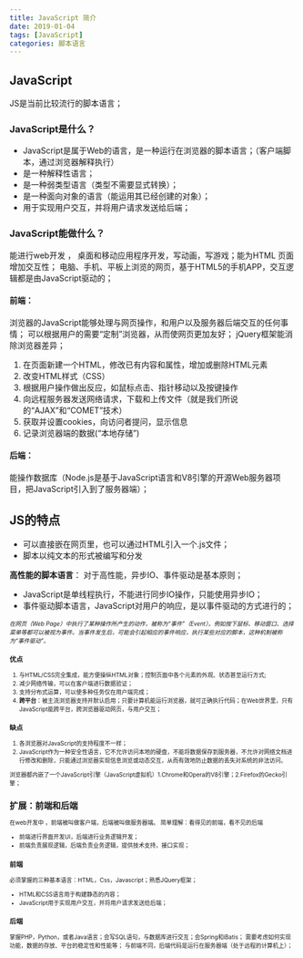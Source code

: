 ```yaml
---
title: JavaScript 简介
date: 2019-01-04
tags: [JavaScript]
categories: 脚本语言
---
```


## JavaScript
JS是当前比较流行的脚本语言；

### JavaScript是什么？
- JavaScript是属于Web的语言，是一种运行在浏览器的脚本语言；（客户端脚本，通过浏览器解释执行）
- 是一种解释性语言；
- 是一种弱类型语言（类型不需要显式转换）；
- 是一种面向对象的语言（能运用其已经创建的对象）；
- 用于实现用户交互，并将用户请求发送给后端；

### JavaScript能做什么？
能进行web开发 ， 桌面和移动应用程序开发，写动画，写游戏；能为HTML 页面增加交互性；
电脑、手机、平板上浏览的网页，基于HTML5的手机APP，交互逻辑都是由JavaScript驱动的；

#### 前端：
浏览器的JavaScript能够处理与网页操作，和用户以及服务器后端交互的任何事情；
可以根据用户的需要“定制”浏览器，从而使网页更加友好；
jQuery框架能消除浏览器差异；

1. 在页面新建一个HTML，修改已有内容和属性，增加或删除HTML元素
2. 改变HTML样式（CSS）
3. 根据用户操作做出反应，如鼠标点击、指针移动以及按键操作
4. 向远程服务器发送网络请求，下载和上传文件（就是我们所说的“AJAX”和“COMET”技术）
5. 获取并设置cookies，向访问者提问，显示信息
6. 记录浏览器端的数据(“本地存储”)

#### 后端：
能操作数据库（Node.js是基于JavaScript语言和V8引擎的开源Web服务器项目，把JavaScript引入到了服务器端）；


## JS的特点
- 可以直接嵌在网页里，也可以通过HTML引入一个.js文件；
- 脚本以纯文本的形式被编写和分发

**高性能的脚本语言**：
对于高性能，异步IO、事件驱动是基本原则；
- JavaScript是单线程执行，不能进行同步IO操作，只能使用异步IO； 
- 事件驱动脚本语言，JavaScript对用户的响应，是以事件驱动的方式进行的；

*<font size="1">在网页（Web Page）中执行了某种操作所产生的动作，被称为“事件”（Event）。例如按下鼠标、移动窗口、选择菜单等都可以被视为事件。当事件发生后，可能会引起相应的事件响应，执行某些对应的脚本，这种机制被称为“事件驱动”。<font size="1">*

### 优点 
1. 与HTML/CSS完全集成，能方便操纵HTML对象；控制页面中各个元素的外观、状态甚至运行方式;
2. 减少网络传输，可以在客户端进行数据验证；
3. 支持分布式运算，可以使多种任务仅在用户端完成；
4. **跨平台**：被主流浏览器支持并默认启用；只要计算机能运行浏览器，就可正确执行代码；在Web世界里，只有JavaScript能跨平台，跨浏览器驱动网页，与用户交互；

### 缺点 
1. 各浏览器对JavaScript的支持程度不一样；
2. JavaScript作为一种安全性语言，它不允许访问本地的硬盘，不能将数据保存到服务器，不允许对网络文档进行修改和删除，只能通过浏览器实现信息浏览或动态交互，从而有效地防止数据的丢失对系统的非法访问。

<font size="1">浏览器都内嵌了一个JavaScript引擎（JavaScript虚拟机）1.Chrome和Opera的V8引擎；2.Firefox的Gecko引擎；<font size="1">


## 扩展：前端和后端

在web开发中 ，前端被叫做客户端，后端被叫做服务器端。
简单理解：看得见的前端，看不见的后端
- 前端进行界面开发UI，后端进行业务逻辑开发； 
- 前端负责展现逻辑，后端负责业务逻辑，提供技术支持，接口实现；

### 前端
必须掌握的三种基本语言：HTML，Css，Javascript；熟悉JQuery框架；
- HTML和CSS语言用于构建静态的内容；
- JavaScript用于实现用户交互，并将用户请求发送给后端；

### 后端
掌握PHP，Python，或者Java语言；会写SQL语句，与数据库进行交互；会Spring和iBatis；
需要考虑如何实现功能，数据的存放、平台的稳定性和性能等；
与前端不同，后端代码是运行在服务器端（处于远程的计算机上）；
